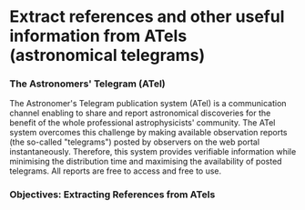# Extract references and other useful information from ATels (astronomical telegrams)

### The Astronomers' Telegram (ATel)

The Astronomer's Telegram publication system (ATel) is a communication channel enabling to share and report astronomical discoveries for the benefit of the whole professional astrophysicists' community. The ATel system overcomes this challenge by making available observation reports (the so-called "telegrams") posted by observers on the web portal instantaneously. Therefore, this system provides verifiable information while minimising the distribution time and maximising the availability of posted telegrams. All reports are free to access and free to use.

### Objectives: Extracting References from ATels



